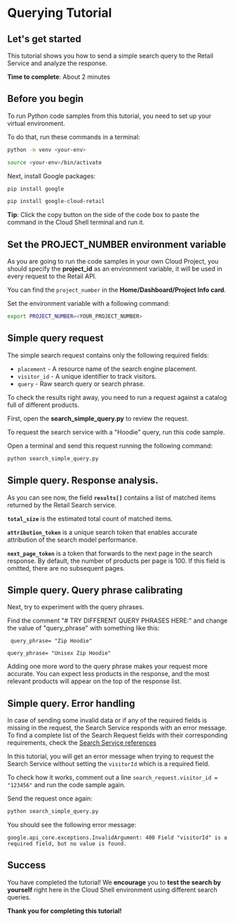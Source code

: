 # **Querying Tutorial**

## Let's get started

This tutorial shows you how to send a simple search query to the Retail Service and analyze the response.

**Time to complete**: About 2 minutes

## Before you begin

To run Python code samples from this tutorial, you need to set up your virtual environment.

To do that, run these commands in a terminal:


```bash
python -m venv <your-env>
```
```bash
source <your-env>/bin/activate
```

Next, install Google packages:

```bash
pip install google
```
```bash
pip install google-cloud-retail
```

**Tip**: Click the copy button on the side of the code box to paste the command in the Cloud Shell terminal and run it.

## Set the PROJECT_NUMBER environment variable

As you are going to run the code samples in your own Cloud Project, you should specify the **project_id** as an environment variable, it will be used in every request to the Retail API.

You can find the ```project_number``` in the **Home/Dashboard/Project Info card**.

Set the environment variable with a following command:
```bash
export PROJECT_NUMBER=<YOUR_PROJECT_NUMBER>
```

## Simple query request

The simple search request contains only the following required fields: 
  - ```placement``` - A resource name of the search engine placement.
  - ```visitor_id``` - A unique identifier to track visitors.
  - ```query``` - Raw search query or search phrase.

To check the results right away, you need to run a request against a catalog full of different products.

First, open the **search_simple_query.py** to review the request.

To request the search service with a "Hoodie" query, run this code sample.

Open a terminal and  send this request running the following command:
```bash
python search_simple_query.py 
```

## Simple query. Response analysis.

As you can see now, the field **```results[]```** contains a list of matched items returned by the Retail Search service.

**```total_size```** is the estimated total count of matched items.

**```attribution_token```** is a unique search token that enables accurate attribution of the search model performance.

**```next_page_token```** is a token that forwards to the next page in the search response. By default, the number of products per page is 100. If this field is omitted, there are no subsequent pages.

## Simple query. Query phrase calibrating

Next, try to experiment with the query phrases. 

Find the comment "# TRY DIFFERENT QUERY PHRASES HERE:" 
and change the value of "query_phrase" with something like this:

``` query_phrase= "Zip Hoodie"``` 

```query_phrase= "Unisex Zip Hoodie"``` 

Adding one more word to the query phrase makes your request more accurate. You can expect less products in the response, and the most relevant products will appear on the top of the response list.

## Simple query. Error handling

In case of sending some invalid data or if any of the required fields is missing in the request, the Search Service responds with an error message.
To find a complete list of the Search Request fields with their corresponding requirements, check the [Search Service references](https://cloud.google.com/retail/docs/reference/rpc/google.cloud.retail.v2#searchservice)

In this tutorial, you will get an error message when trying to request the Search Service without setting the ```visitorId``` which is a required field.

To check how it works, comment out a line ```search_request.visitor_id = "123456"``` and run the code sample again.

Send the request once again:
```bash
python search_simple_query.py 
```

You should see the following error message:

```google.api_core.exceptions.InvalidArgument: 400 Field "visitorId" is a required field, but no value is found.```

## Success 

You have completed the tutorial! We **encourage** you to **test the search by yourself** right here in the Cloud Shell environment using different search queries.

**Thank you for completing this tutorial!**
